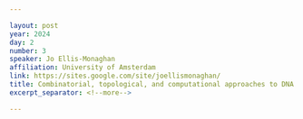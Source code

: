 ```yaml
---

layout: post
year: 2024
day: 2
number: 3
speaker: Jo Ellis-Monaghan
affiliation: University of Amsterdam
link: https://sites.google.com/site/joellismonaghan/
title: Combinatorial, topological, and computational approaches to DNA self-assembly
excerpt_separator: <!--more-->

---
```



<!--more-->
